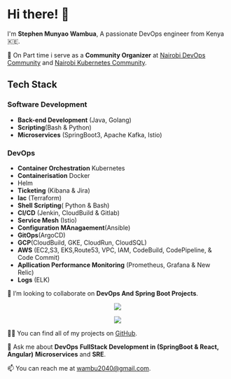 # Hi there! 👋

I'm **Stephen Munyao Wambua**,
A passionate DevOps engineer from Kenya 🇰🇪.

🌱 On Part time i serve as a **Community Organizer** at  [Nairobi DevOps Community](https://www.devs.info.ke/pages/nairobidevops) and [Nairobi Kubernetes Community](https://www.linkedin.com/company/101422574/admin/feed/posts/).

## Tech Stack
### Software Development
- **Back-end Development** (Java, Golang)
- **Scripting**(Bash & Python)
- **Microservices** (SpringBoot3, Apache Kafka, Istio)
### DevOps
- **Container Orchestration** Kubernetes
- **Containerisation** Docker
- Helm
- **Ticketing** (Kibana & Jira)
- **Iac** (Terraform)
- **Shell Scripting**( Python & Bash)
- **CI/CD** (Jenkin, CloudBuild & Gitlab)
- **Service Mesh** (Istio)
- **Configuration MAnagaement**(Ansible)
- **GitOps**(ArgoCD)
- **GCP**(CloudBuild, GKE, CloudRun, CloudSQL)
- **AWS** (EC2,S3, EKS,Route53, VPC, IAM, CodeBuild, CodePipeline, & Code Commit)
- **Apllication Performance Monitoring** (Prometheus, Grafana & New Relic)
- **Logs** (ELK)
  

👯 I’m looking to collaborate on **DevOps And Spring Boot Projects**.




<p align="center">
  <a href="https://spotify-github-profile.vercel.app/api/view?uid=11147618695&redirect=true">
    <img src="https://spotify-github-profile.vercel.app/api/view?uid=11147618695&cover_image=true&theme=default&bar_color=e3e3e3&bar_color_cover=true">
  </a>
</p>

<p align="center">
  <img src="https://guilyx.vercel.app/api/top-played">
</p>


👨‍💻 You can find all of my projects on [GitHub](https://github.com/steve2030).

💬 Ask me about **DevOps** **FullStack Development in (SpringBoot & React, Angular)** **Microservices** and **SRE**.

📫 You can reach me at [wambu2040@gmail.com](mailto:wambu2040@gmail.com).


